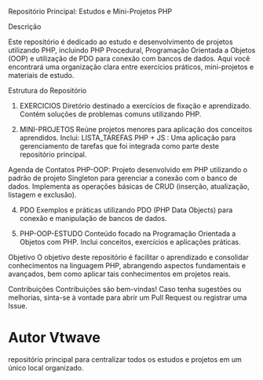 Repositório Principal: Estudos e Mini-Projetos PHP

Descrição

Este repositório é dedicado ao estudo e desenvolvimento de projetos utilizando 
PHP, incluindo PHP Procedural, Programação Orientada a Objetos (OOP) e utilização 
de PDO para conexão com bancos de dados. 
Aqui você encontrará uma organização clara entre 
exercícios práticos,  mini-projetos e materiais de estudo.

Estrutura do Repositório
1. EXERCICIOS
Diretório destinado a exercícios de fixação e aprendizado.
Contém soluções de problemas comuns utilizando PHP.

2. MINI-PROJETOS
Reúne projetos menores para aplicação dos conceitos aprendidos.
Inclui:
LISTA_TAREFAS PHP + JS : Uma aplicação para gerenciamento de tarefas que
foi integrada como parte deste repositório principal.

Agenda de Contatos PHP-OOP: Projeto desenvolvido em PHP 
utilizando o padrão de projeto Singleton 
para gerenciar a conexão com o banco de dados. Implementa as 
operações básicas de CRUD (inserção, atualização, listagem e exclusão). 

4. PDO
Exemplos e práticas utilizando PDO (PHP Data Objects) para conexão e manipulação
de bancos de dados.

6. PHP-OOP-ESTUDO
Conteúdo focado na Programação Orientada a Objetos com PHP.
Inclui conceitos, exercícios e aplicações práticas.

Objetivo
O objetivo deste repositório é facilitar o aprendizado e 
consolidar conhecimentos na linguagem PHP, abrangendo aspectos 
fundamentais e avançados, bem como aplicar 
tais conhecimentos em projetos reais.

Contribuições
Contribuições são bem-vindas! Caso tenha sugestões ou melhorias, 
sinta-se à vontade para abrir um Pull Request ou registrar uma Issue.

Autor
Vtwave
=
repositório principal para centralizar todos os 
estudos e projetos em um único local organizado.
